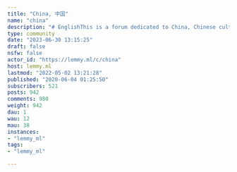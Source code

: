 ```yaml
---
title: "China, 中国" 
name: "china"
description: "# EnglishThis is a forum dedicated to China, Chinese culture Chinese language, and Chinese people.**[Our Matrix chat](https://matrix.to/#/#chinachat:matrix.org?via=matrix.org)**### Rules:* Be civil, be respectful, don't attack other users* No racism, sinophobia, or other bigotry allowed* No misinformation* Follow all other Lemmy rules# 中文这是一个专门讨论中国、中国文化、中国语言和中国人的论坛。**[我们在 Matrix 的聊天室](https://matrix.to/#/#chinachat:matrix.org?via=matrix.org)**### 规则:* 要文明，要尊重，不要攻击其他用户* 不允许有种族主义、仇视中国人或其他偏执行为* 不允许故意提供错误信息* 遵守 Lemmy 的所有其他规则-----### Related communities **/** 相关的互联网论坛* [!china@lemmygrad.ml](https://lemmygrad.ml/c/china)* [!chinese@lemmy.ml](https://lemmy.ml/c/chinese) -----Community icon by [CustomDesign](http://www.myiconfinder.com/CustomDesign) on MYICONFINDER, licensed under [CC BY-NC 3.0](https://creativecommons.org/licenses/by-nc/3.0/)"
type: community
date: "2023-06-30 13:15:25"
draft: false
nsfw: false
actor_id: "https://lemmy.ml/c/china"
host: lemmy.ml
lastmod: "2022-05-02 13:21:28"
published: "2020-06-04 01:25:50"
subscribers: 521
posts: 942
comments: 980
weight: 942
dau: 1
wau: 12
mau: 38
instances:
- "lemmy_ml"
tags: 
- "lemmy_ml"

---
```

